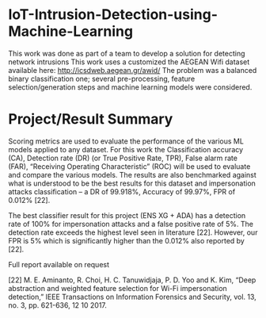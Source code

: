 # IoT-Intrusion-Detection-using-Machine-Learning
This work was done as part of a team to develop a solution for detecting network intrusions
This work uses a customized the AEGEAN Wifi dataset available here: http://icsdweb.aegean.gr/awid/
The problem was a balanced binary classification one; several pre-processing, feature selection/generation steps and machine learning models were considered.


# Project/Result Summary
Scoring metrics are used to evaluate the performance of the various ML models applied to any
dataset. For this work the Classification accuracy (CA), Detection rate (DR) (or True Positive Rate,
TPR), False alarm rate (FAR), “Receiving Operating Characteristic” (ROC) will be used to evaluate
and compare the various models. The results are also benchmarked against what is understood to be
the best results for this dataset and impersonation attacks classification – a DR of 99.918%, Accuracy
of 99.97%, FPR of 0.012% [22]. 

The best classifier result for this project (ENS XG + ADA) has a detection rate of 100% for
impersonation attacks and a false positive rate of 5%. The detection rate exceeds the highest level
seen in literature [22]. However, our FPR is 5% which is significantly higher than the 0.012% also
reported by [22].

Full report available on request

[22]  M. E. Aminanto, R. Choi, H. C. Tanuwidjaja, P. D. Yoo and K. Kim, “Deep abstraction and
weighted feature selection for Wi-Fi impersonation detection,” IEEE Transactions on
Information Forensics and Security, vol. 13, no. 3, pp. 621-636, 12 10 2017. 
